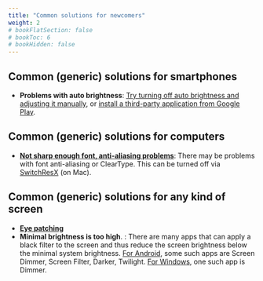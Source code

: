 ```yaml
---
title: "Common solutions for newcomers"
weight: 2
# bookFlatSection: false
# bookToc: 6
# bookHidden: false
---
```


## Common (generic) solutions for smartphones

* **Problems with auto brightness**: [Try turning off auto brightness and adjusting it manually](https://ledstrain.org/d/21-usable-smartphones/92), or [install a third-party application from Google Play](https://ledstrain.org/d/21-usable-smartphones/1943).


## Common (generic) solutions for computers

* [**Not sharp enough font, anti-aliasing problems**](https://ledstrain.org/d/47-anti-aliased-fonts-can-damage-eyesight-writeup): There may be problems with font anti-aliasing or ClearType. This can be turned off via [SwitchResX](https://heteroforie.webnode.cz/l/apps-to-ease-the-symptoms-of-heterophoria/) (on Mac).

## Common (generic) solutions for any kind of screen

* [**Eye patching**](https://ledstrain.org/d/1308-one-eye-success-for-10-users-on-ledstrain)
* **Minimal brightness is too high**. : There are many apps that can apply a black filter to the screen and thus reduce the screen brightness below the minimal system brightness. [For Android](https://ledstrain.org/d/21-usable-smartphones/14), some such apps are Screen Dimmer, Screen Filter, Darker, Twilight. [For Windows](https://www.nelsonpires.com/software/dimmer), one such app is Dimmer.
